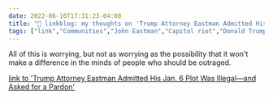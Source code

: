 ```yaml
---
date: 2022-06-16T17:31:23-04:00
title: "🔗 linkblog: my thoughts on 'Trump Attorney Eastman Admitted His Jan. 6 Plot Was Illegal—and Asked for a Pardon'"
tags: ["link","Communities","John Eastman","Capitol riot","Donald Trump"]
---
```

All of this is worrying, but not as worrying as the possibility that it won't make a difference in the minds of people who should be outraged.
 

[link to 'Trump Attorney Eastman Admitted His Jan. 6 Plot Was Illegal—and Asked for a Pardon'](https://www.vice.com/en/article/88q9xx/john-eastman-jan-6-riots)
